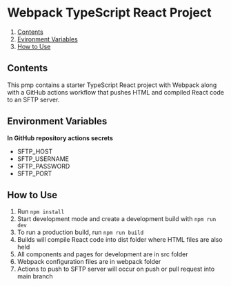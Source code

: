 # Webpack TypeScript React Project

1. [Contents](#contents)
2. [Evironment Variables](#evironment-variables)
3. [How to Use](#how-to-use)

## Contents

This pmp contains a starter TypeScript React project with Webpack along with a GitHub actions workflow that pushes HTML and compiled React code to an SFTP server.

## Environment Variables

**In GitHub repository actions secrets**
- SFTP_HOST
- SFTP_USERNAME
- SFTP_PASSWORD
- SFTP_PORT

## How to Use

1. Run ```npm install```
2. Start development mode and create a development build with ```npm run dev```
3. To run a production build, run ```npm run build```
4. Builds will compile React code into dist folder where HTML files are also held
5. All components and pages for development are in src folder
6. Webpack configuration files are in webpack folder
7. Actions to push to SFTP server will occur on push or pull request into main branch




